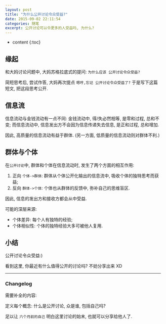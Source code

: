```yaml
---
layout: post
title: "为什么公开讨论令众受益?"
date: 2015-09-02 22:11:54
categories: 随笔
excerpt: 公开讨论可以令更多的人受益吗, 为什么?
---
```


* content
{:toc}

## 缘起

和大妈讨论问题中, 大妈苏格拉底式的提问: `为什么应该 公开讨论令众受益?` 

简短思考后, 尝试作答, 大妈再次提点 `嗯哼,忘记 公开讨论令众受益了?` 于是写下这篇短文, 把这段思考公开.

## 信息流

信息流动与金钱流动有一点不同: 金钱流动中, 得/失必然相等, 是零和过程, 总和不变; 而信息流动中, 信息发出方不会因为信息传递失去信息, 是正和过程, 总和增加. 

因此, 高质量的信息流动有益于群体. (另一方面, 低质量的信息流动则对群体不利.)

## 群体与个体

在`公开讨论`中, 群体和个体在信息流动时, 发生了两个方面的相互作用:

1. 正向 `个体->群体`: 群体从个体公开化输出的信息流中, 吸收个体的独特思考而获益; 
2. 反向 `群体->个体`: 个体也从群体的反馈中, 弥补自己的思维盲区.

因此, 信息的发出方和接收方都会从中受益.

可能的深层来源:

- 个体差异: 每个人有独特的经验;
- 个体相似性: 个体的独特经验大多可被他人复用.

## 小结

公开讨论令众受益:) 

看到这里, 你最近有什么值得公开的讨论吗? 不妨分享出来 XD

---

### Changelog

需要补全的内容:

定义每个概念: 什么是公开讨论, 众是谁, 包括自己吗?

足以让 `六个月前的自己` 明白这里讨论的始末, 也就可以分享给他人了.
